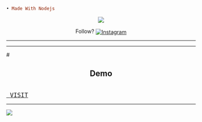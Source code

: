 ```rb
• Made With Nodejs
```
<p align="center">
<a href="https://hits.seeyoufarm.com"><img src="https://hits.seeyoufarm.com/api/count/incr/badge.svg?url=https%3A%2F%2Fgithub.com%2Fkryzzp%2Frest-api&count_bg=%238A48FF&title_bg=%23555555&icon=powerbi.svg&icon_color=%23E7E7E7&title=hits&edge_flat=false"/></a>
</p>


<p align="center">Follow?
  <a align="center" href="https://instagram.com/ftditzzxy" target="_blank">
    <img align="center" src="https://img.shields.io/badge/instagram-%23E4405F.svg?&style=for-the-badge&logo=instagram&logoColor=white&color=071A2C" alt="Instagram"/>
  </a>
  </p>



___


___



#<h2 align="center">Demo</h2>
<code style="font-size: 16px;"> <a href="https://api.ditzzsenpai.wtf" target="_blank">
VISIT
</a></code>



___

<img src="https://s7.gifyu.com/images/hdw.gif" />
